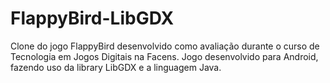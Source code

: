 # FlappyBird-LibGDX
Clone do jogo FlappyBird desenvolvido como avaliação durante o curso de Tecnologia em Jogos Digitais na Facens.
Jogo desenvolvido para Android, fazendo uso da library LibGDX e a linguagem Java.
